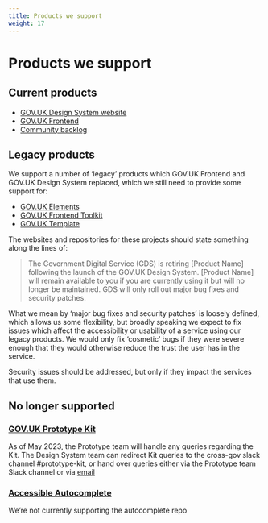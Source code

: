 ```yaml
---
title: Products we support
weight: 17
---
```


# Products we support

## Current products

- [GOV.UK Design System website]
- [GOV.UK Frontend]
- [Community backlog]

## Legacy products

We support a number of ‘legacy’ products which GOV.UK Frontend and GOV.UK Design System replaced, which we still need to provide some support for:

- [GOV.UK Elements]
- [GOV.UK Frontend Toolkit]
- [GOV.UK Template]

The websites and repositories for these projects should state something along the lines of:

> The Government Digital Service (GDS) is retiring [Product Name] following the launch of the GOV.UK Design System. [Product Name] will remain available to you if you are currently using it but will no longer be maintained. GDS will only roll out major bug fixes and security patches.

What we mean by ‘major bug fixes and security patches’ is loosely defined, which allows us some flexibility, but broadly speaking we expect to fix issues which affect the accessibility or usability of a service using our legacy products. We would only fix ‘cosmetic’ bugs if they were severe enough that they would otherwise reduce the trust the user has in the service.

Security issues should be addressed, but only if they impact the services that use them.

## No longer supported

### [GOV.UK Prototype Kit]

As of May 2023, the Prototype team will handle any queries regarding the Kit. The Design System team can redirect Kit queries to the cross-gov slack channel #prototype-kit, or hand over queries either via the Prototype team Slack channel or via [email][GOV.UK Prototype Kit Email]

### [Accessible Autocomplete]

We’re not currently supporting the autocomplete repo

[Accessible Autocomplete]: https://github.com/alphagov/accessible-autocomplete
[Community backlog]: https://design-system.service.gov.uk/community/backlog/
[GOV.UK Design System website]: https://design-system.service.gov.uk/
[GOV.UK Elements]: http://govuk-elements.herokuapp.com/
[GOV.UK Frontend]: https://github.com/alphagov/govuk-frontend
[GOV.UK Frontend Toolkit]: https://github.com/alphagov/govuk_frontend_toolkit
[GOV.UK Prototype Kit]: https://govuk-prototype-kit.herokuapp.com/docs
[GOV.UK Prototype Kit Email]: govuk-prototype-kit-support@digital.cabinet-office.gov.uk
[GOV.UK Template]: http://alphagov.github.io/govuk_template/

